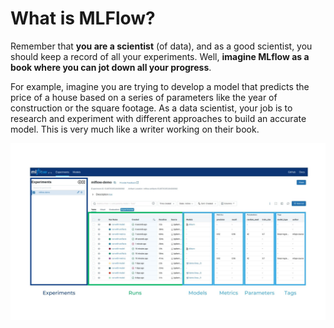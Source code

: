 # What is MLFlow?

Remember that **you are a scientist** (of data), and as a good scientist, you should keep a record of all your experiments. Well, **imagine MLflow as a book where you can jot down all your progress**.

For example, imagine you are trying to develop a model that predicts the price of a house based on a series of parameters like the year of construction or the square footage. As a data scientist, your job is to research and experiment with different approaches to build an accurate model. This is very much like a writer working on their book.

![mlflow_frontend](assets/mlflow_frontend.jpg)
